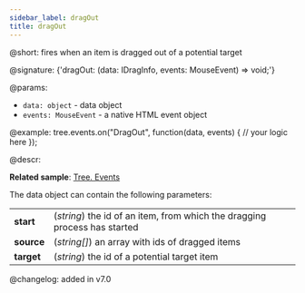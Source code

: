 ```yaml
---
sidebar_label: dragOut
title: dragOut
---          
```


@short: fires when an item is dragged out of a potential target

@signature: {'dragOut: (data: IDragInfo, events: MouseEvent) => void;'}

@params:
- `data: object` - data object
- `events: MouseEvent` - a native HTML event object

@example:
tree.events.on("DragOut", function(data, events) {
    // your logic here
});

@descr:

**Related sample**: [Tree. Events](https://snippet.dhtmlx.com/vux1ye9g)

The data object can contain the following parameters:

<table>
	<tbody>
        <tr>
			<td><b>start</b></td>
			<td>(<i>string</i>) the id of an item, from which the dragging process has started</td>
		</tr>
        <tr>
			<td><b>source</b></td>
			<td>(<i>string[]</i>) an array with ids of dragged items</td>
		</tr>
        <tr>
			<td><b>target</b></td>
			<td>(<i>string</i>) the id of a potential target item</td>
		</tr>
    </tbody>
</table>

@changelog: added in v7.0

[comment]: # (@relatedapi: tree/api/tree_afterdrag_event.md tree/api/tree_afterdrop_event.md tree/api/tree_beforedrag_event.md tree/api/tree_beforedrop_event.md tree/api/tree_canceldrop_event.md tree/api/tree_candrop_event.md tree/api/tree_dragin_event.md tree/api/tree_dragstart_event.md)

